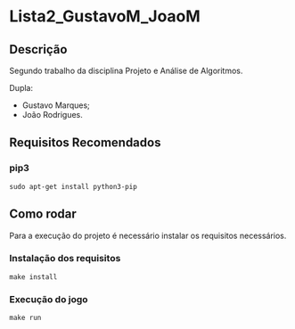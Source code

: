 # Lista2_GustavoM_JoaoM


## Descrição

Segundo trabalho da disciplina Projeto e Análise de Algoritmos.

Dupla:

- Gustavo Marques;
- João Rodrigues.


## Requisitos Recomendados

### pip3 

```shell
sudo apt-get install python3-pip
```


## Como rodar

Para a execução do projeto é necessário instalar os requisitos necessários.

### Instalação dos requisitos 

```shell
make install
```

### Execução do jogo 

```shell
make run
```

